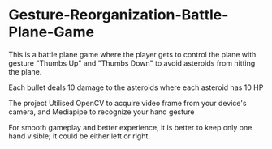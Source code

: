 ﻿# Gesture-Reorganization-Battle-Plane-Game
This is a battle plane game where the player gets to control the plane with gesture "Thumbs Up" and "Thumbs Down" to avoid asteroids
from hitting the plane. 

Each bullet deals 10 damage to the asteroids where each asteroid has 10 HP

The project Utilised OpenCV to acquire video frame from your device's camera, and Mediapipe to recognize your hand gesture

For smooth gameplay and better experience, it is better to keep only one hand visible; it could be either left or right.
